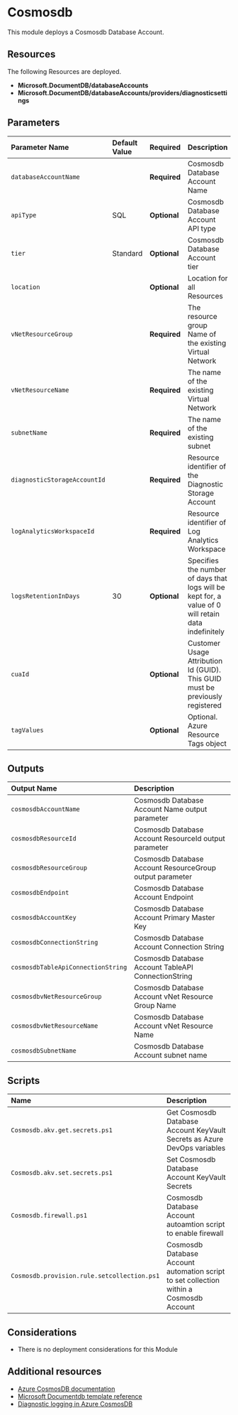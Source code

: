 # Cosmosdb

This module deploys a Cosmosdb Database Account.

## Resources

The following Resources are deployed.

+ **Microsoft.DocumentDB/databaseAccounts**
+ **Microsoft.DocumentDB/databaseAccounts/providers/diagnosticsettings**

## Parameters

| Parameter Name | Default Value | Required | Description |
| :-             | :-            | :-       |:-           |
| `databaseAccountName` || **Required** | Cosmosdb Database Account Name
| `apiType` | SQL | **Optional** | Cosmosdb Database Account API type
| `tier` | Standard | **Optional** | Cosmosdb Database Account tier
| `location` || **Optional** | Location for all Resources
| `vNetResourceGroup` || **Required** | The resource group Name of the existing Virtual Network
| `vNetResourceName` || **Required** | The name of the existing Virtual Network
| `subnetName` || **Required** | The name of the existing subnet
| `diagnosticStorageAccountId` || **Required** | Resource identifier of the Diagnostic Storage Account
| `logAnalyticsWorkspaceId` || **Required** | Resource identifier of Log Analytics Workspace
| `logsRetentionInDays` | 30 | **Optional** | Specifies the number of days that logs will be kept for, a value of 0 will retain data indefinitely
| `cuaId` || **Optional** | Customer Usage Attribution Id (GUID). This GUID must be previously registered
| `tagValues` || **Optional** | Optional. Azure Resource Tags object

## Outputs

| Output Name | Description |
| :-          | :-          |
| `cosmosdbAccountName` | Cosmosdb Database Account Name output parameter
| `cosmosdbResourceId` | Cosmosdb Database Account ResourceId output parameter
| `cosmosdbResourceGroup` | Cosmosdb Database Account ResourceGroup output parameter
| `cosmosdbEndpoint` | Cosmosdb Database Account Endpoint
| `cosmosdbAccountKey` | Cosmosdb Database Account Primary Master Key
| `cosmosdbConnectionString` | Cosmosdb Database Account Connection String
| `cosmosdbTableApiConnectionString` | Cosmosdb Database Account TableAPI ConnectionString
| `cosmosdbvNetResourceGroup` | Cosmosdb Database Account vNet Resource Group Name
| `cosmosdbvNetResourceName` | Cosmosdb Database Account vNet Resource Name
| `cosmosdbSubnetName` | Cosmosdb Database Account subnet name

## Scripts

| Name | Description |
| :-   | :-          |
| `Cosmosdb.akv.get.secrets.ps1` | Get Cosmosdb Database Account KeyVault Secrets as Azure DevOps variables
| `Cosmosdb.akv.set.secrets.ps1` | Set Cosmosdb Database Account KeyVault Secrets
| `Cosmosdb.firewall.ps1` | Cosmosdb Database Account autoamtion script to enable firewall
| `Cosmosdb.provision.rule.setcollection.ps1` | Cosmosdb Database Account automation script to set collection within a Cosmosdb Account

## Considerations

+ There is no deployment considerations for this Module

## Additional resources

+ [Azure CosmosDB documentation](https://docs.microsoft.com/en-us/azure/cosmos-db/)
+ [Microsoft Documentdb template reference](https://docs.microsoft.com/en-us/azure/templates/microsoft.documentdb/allversions)
+ [Diagnostic logging in Azure CosmosDB](https://docs.microsoft.com/en-us/azure/cosmos-db/logging)
